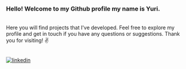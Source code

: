 ### Hello! Welcome to my Github profile my name is Yuri.

<br>
 Here you will find projects that I've developed. Feel free to explore my profile and get in touch if you have any questions or suggestions. Thank you for visiting! ✌️
<br><br>

[![linkedin](https://img.shields.io/badge/LinkedIn-0077B5?style=for-the-badge&logo=linkedin&logoColor=white)](https://www.linkedin.com/in/yuri-machado-silveira-16a5aa186/)
